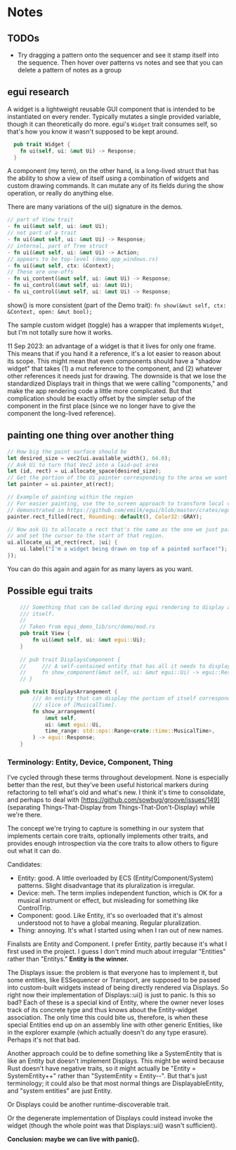 # Notes

## TODOs

- Try dragging a pattern onto the sequencer and see it stamp itself into the
  sequence. Then hover over patterns vs notes and see that you can delete a
  pattern of notes as a group

## egui research

A widget is a lightweight reusable GUI component that is intended to be
instantiated on every render. Typically mutates a single provided variable,
though it can theoretically do more. egui's `Widget` trait consumes self, so
that's how you know it wasn't supposed to be kept around.
  
```rust
  pub trait Widget {
    fn ui(self, ui: &mut Ui) -> Response;
  }
```

A component (my term), on the other hand, is a long-lived struct that has the
ability to show a view of itself using a combination of widgets and custom
drawing commands. It can mutate any of its fields during the show operation, or
really do anything else.

There are many variations of the ui() signature in the demos.

```rust
// part of View trait
- fn ui(&mut self, ui: &mut Ui);
// not part of a trait
- fn ui(&mut self, ui: &mut Ui) -> Response;
// internal, part of Tree struct
- fn ui(&mut self, ui: &mut Ui) -> Action;
// appears to be top-level (demo_app_windows.rs)
- fn ui(&mut self, ctx: &Context);
// These are one-offs
- fn ui_content(&mut self, ui: &mut Ui) -> Response;
- fn ui_control(&mut self, ui: &mut Ui);
- fn ui_control(&mut self, ui: &mut Ui) -> Response;
```

show() is more consistent (part of the Demo trait): `fn show(&mut self, ctx: &Context, open: &mut bool);`

The sample custom widget (toggle) has a wrapper that implements `Widget`, but
I'm not totally sure how it works.

11 Sep 2023: an advantage of a widget is that it lives for only one frame. This
means that if you hand it a reference, it's a lot easier to reason about its
scope. This might mean that even components should have a "shadow widget" that
takes (1) a mut reference to the component, and (2) whatever other references it
needs just for drawing. The downside is that we lose the standardized Displays
trait in things that we were calling "components," and make the app rendering
code a little more complicated. But that complication should be exactly offset
by the simpler setup of the component in the first place (since we no longer
have to give the component the long-lived reference).

## painting one thing over another thing

```rust
// How big the paint surface should be
let desired_size = vec2(ui.available_width(), 64.0);
// Ask Ui to turn that Vec2 into a laid-out area
let (id, rect) = ui.allocate_space(desired_size);
// Get the portion of the Ui painter corresponding to the area we want to paint
let painter = ui.painter_at(rect);

// Example of painting within the region
// For easier painting, use the to_screen approach to transform local coords to the screen rect as
// demonstrated in https://github.com/emilk/egui/blob/master/crates/egui_demo_lib/src/demo/paint_bezier.rs#L72
painter.rect_filled(rect, Rounding::default(), Color32::GRAY);

// Now ask Ui to allocate a rect that's the same as the one we just painted on,
// and set the cursor to the start of that region.
ui.allocate_ui_at_rect(rect, |ui| {
    ui.label("I'm a widget being drawn on top of a painted surface!");
});
```

You can do this again and again for as many layers as you want.

## Possible egui traits

```rust
    /// Something that can be called during egui rendering to display a view of
    /// itself.
    //
    // Taken from egui_demo_lib/src/demo/mod.rs
    pub trait View {
        fn ui(&mut self, ui: &mut egui::Ui);
    }
 
    // pub trait DisplaysComponent {
    //     /// A self-contained entity that has all it needs to display itself.
    //     fn show_component(&mut self, ui: &mut egui::Ui) -> egui::Response;
    // }

    pub trait DisplaysArrangement {
        /// An entity that can display the portion of itself corresponding to a
        /// slice of [MusicalTime].
        fn show_arrangement(
            &mut self,
            ui: &mut egui::Ui,
            time_range: std::ops::Range<crate::time::MusicalTime>,
        ) -> egui::Response;
    }
```

### Terminology: Entity, Device, Component, Thing

I've cycled through these terms throughout development. None is especially
better than the rest, but they've been useful historical markers during
refactoring to tell what's old and what's new. I think it's time to consolidate,
and perhaps to deal with [https://github.com/sowbug/groove/issues/149]
(separating Things-That-Display from Things-That-Don't-Display) while we're
there.

The concept we're trying to capture is something in our system that implements
certain core traits, optionally implements other traits, and provides enough
introspection via the core traits to allow others to figure out what it can do.

Candidates:

- Entity: good. A little overloaded by ECS (Entity/Component/System) patterns.
    Slight disadvantage that its pluralization is irregular.
- Device: meh. The term implies independent function, which is OK for a
    musical instrument or effect, but misleading for something like ControlTrip.
- Component: good. Like Entity, it's so overloaded that it's almost understood
    not to have a global meaning. Regular pluralization.
- Thing: annoying. It's what I started using when I ran out of new names.

Finalists are Entity and Component. I prefer Entity, partly because it's what I
first used in the project. I guess I don't mind much about irregular "Entities"
rather than "Entitys." **Entity is the winner.**

The Displays issue: the problem is that everyone has to implement it, but some
entities, like ESSequencer or Transport, are supposed to be passed into
custom-built widgets instead of being directly rendered via Displays. So right
now their implementation of Displays::ui() is just to panic. Is this so bad?
Each of these is a special kind of Entity, where the owner never loses track of
its concrete type and thus knows about the Entity-widget association. The only
time this could bite us, therefore, is when these special Entities end up on an
assembly line with other generic Entities, like in the explorer example (which
actually doesn't do any type erasure). Perhaps it's not that bad.

Another approach could be to define something like a SystemEntity that is like
an Entity but doesn't implement Displays. This might be weird because Rust
doesn't have negative traits, so it might actually be "Entity = SystemEntity++"
rather than "SystemEntity = Entity--". But that's just terminology; it could
also be that most normal things are DisplayableEntity, and "system entities" are
just Entity.

Or Displays could be another runtime-discoverable trait.

Or the degenerate implementation of Displays could instead invoke the widget
(though the whole point was that Displays::ui() wasn't sufficient).

**Conclusion: maybe we can live with panic().**
